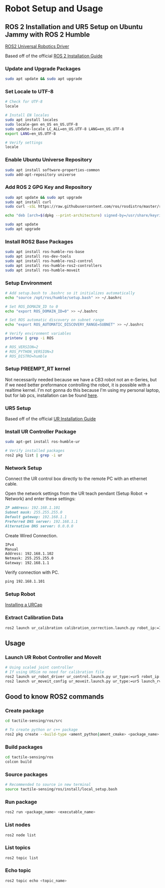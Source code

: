 # Robot Setup and Usage
## ROS 2 Installation and UR5 Setup on Ubuntu Jammy with ROS 2 Humble
[ROS2 Universal Robotics Driver](https://github.com/UniversalRobots/Universal_Robots_ROS2_Driver)

Based off of the official [ROS 2 Installation Guide](https://docs.ros.org/en/humble/Installation/Ubuntu-Install-Debians.html)

### Update and Upgrade Packages

```bash
sudo apt update && sudo apt upgrade
```
### Set Locale to UTF-8
```bash
# Check for UTF-8
locale

# Install EN locales
sudo apt install locales
sudo locale-gen en_US en_US.UTF-8
sudo update-locale LC_ALL=en_US.UTF-8 LANG=en_US.UTF-8
export LANG=en_US.UTF-8

# Verify settings
locale
```

### Enable Ubuntu Universe Repository
```bash
sudo apt install software-properties-common
sudo add-apt-repository universe
```

### Add ROS 2 GPG Key and Repository
```bash
sudo apt update && sudo apt upgrade
sudo apt install curl
sudo curl -sSL https://raw.githubusercontent.com/ros/rosdistro/master/ros.key -o /usr/share/keyrings/ros-archive-keyring.gpg

echo "deb [arch=$(dpkg --print-architecture) signed-by=/usr/share/keyrings/ros-archive-keyring.gpg] http://packages.ros.org/ros2/ubuntu $(. /etc/os-release && echo $UBUNTU_CODENAME) main" | sudo tee /etc/apt/sources.list.d/ros2.list > /dev/null

sudo apt update
sudo apt upgrade
```

### Install ROS2 Base Packages
```bash
sudo apt install ros-humble-ros-base
sudo apt install ros-dev-tools
sudo apt install ros-humble-ros2-control
sudo apt install ros-humble-ros2-controllers
sudo apt install ros-humble-moveit
```

### Setup Environment
```bash
# Add setup.bash to .bashrc so it initializes automatically
echo "source /opt/ros/humble/setup.bash" >> ~/.bashrc

# Set ROS_DOMAIN_ID to 0
echo "export ROS_DOMAIN_ID=0" >> ~/.bashrc

# Set ROS automatic discovery on subnet range
echo "export ROS_AUTOMATIC_DISCOVERY_RANGE=SUBNET" >> ~/.bashrc
```
```bash
# Verify environment variables
printenv | grep -i ROS

# ROS_VERSION=2
# ROS_PYTHON_VERSION=3
# ROS_DISTRO=humble
```

### Setup PREEMPT_RT kernel
Not necessarily needed because we have a CB3 robot not an e-Series, but if we need better preformance controlling the robot, it is possible with a realtime kernel. I'm not gonna do this because I'm using my personal laptop, but for lab pcs, installation can be found [here](https://docs.ros.org/en/ros2_packages/rolling/api/ur_robot_driver/installation/real_time.html).

### UR5 Setup
Based off of the official [UR Installation Guide](https://docs.ros.org/en/ros2_packages/rolling/api/ur_robot_driver/installation/installation.html)

### Install UR Controller Package
```bash
sudo apt-get install ros-humble-ur

# Verify installed packages
ros2 pkg list | grep -i ur
```

### Network Setup
Connect the UR control box directly to the remote PC with an ethernet cable.

Open the network settings from the UR teach pendant (Setup Robot -> Network) and enter these settings:
```markdown
IP address: 192.168.1.101
Subnet mask: 255.255.255.0
Default gateway: 192.168.1.1
Preferred DNS server: 192.168.1.1
Alternative DNS server: 0.0.0.0
```

Create Wired Connection.
```markdown
IPv4
Manual
Address: 192.168.1.102
Netmask: 255.255.255.0
Gateway: 192.168.1.1
```

Verify connection with PC.
```markdown
ping 192.168.1.101
```

### Setup Robot
[Installing a URCap](https://docs.ros.org/en/ros2_packages/rolling/api/ur_robot_driver/user_docs/installation/install_urcap_cb3.html#install-urcap-cb3)

### Extract Calibration Data
```bash
ros2 launch ur_calibration calibration_correction.launch.py robot_ip:=192.168.1.101 target_filename:="robot_calibration.yaml"
```

## Usage
### Launch UR Robot Controller and MoveIt
```bash
# Using scaled joint controller
# If using URSim no need for calibration file
ros2 launch ur_robot_driver ur_control.launch.py ur_type:=ur5 robot_ip:=192.168.1.101 launch_rviz:=false target_filename:="robot_calibration.yaml"
ros2 launch ur_moveit_config ur_moveit.launch.py ur_type:=ur5 launch_rviz:=true
```

## Good to know ROS2 commands
### Create package
```bash
cd tactile-sensing/ros/src

# To create python or c++ package
ros2 pkg create --build-type <ament_python|ament_cmake> <package_name>
```
### Build packages
```bash
cd tactile-sensing/ros
colcon build
```
### Source packages
```bash
# Recommended to source in new terminal
source tactile-sensing/ros/install/local_setup.bash
```
### Run package
```bash
ros2 run <package_name> <executable_name>
```
### List nodes
```bash
ros2 node list
```
### List topics
```bash
ros2 topic list
```
### Echo topic
```bash
ros2 topic echo <topic_name>
